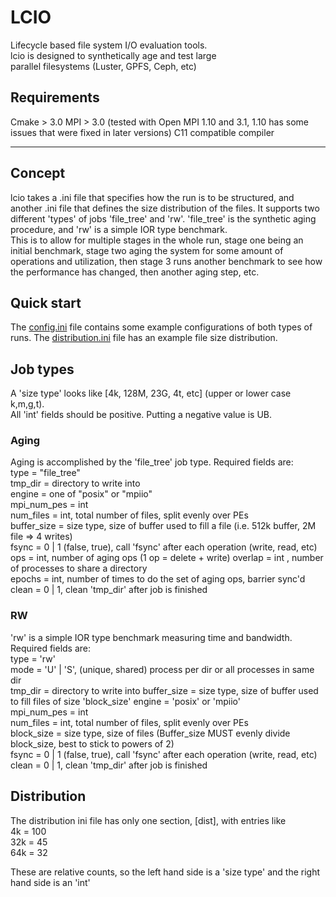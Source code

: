 # LCIO
Lifecycle based file system I/O evaluation tools.  
lcio is designed to synthetically age and test large  
parallel filesystems (Luster, GPFS, Ceph, etc)

## Requirements
Cmake > 3.0 
MPI > 3.0 (tested with Open MPI 1.10 and 3.1, 1.10 has some issues that were fixed in later versions)
C11 compatible compiler  

---
## Concept

lcio takes a .ini file that specifies how the run is to be structured, and another .ini file 
that defines the size distribution of the files. It supports 
two different 'types' of jobs 'file_tree' and 'rw'. 'file_tree' is the synthetic aging 
procedure, and 'rw' is a simple IOR type benchmark.  
This is to allow for multiple stages in the whole run, stage one being an initial 
benchmark, stage two aging the system for some amount of operations and utilization, then stage 3 runs another
benchmark to see how the performance has changed, then another aging step, etc.   


## Quick start  
The [config.ini](config.ini) file contains some example configurations of both types of runs. 
The [distribution.ini](distribution.ini) file has an example file size distribution. 

## Job types
A 'size type' looks like \[4k, 128M, 23G, 4t, etc\] (upper or lower case k,m,g,t).  
All 'int' fields should be positive. Putting a negative value is UB. 
### Aging 
Aging is accomplished by the 'file_tree' job type. Required fields are:  
type = "file_tree"  
tmp_dir = directory to write into  
engine = one of "posix" or "mpiio"   
mpi_num_pes = int   
num_files = int, total number of files, split evenly over PEs   
buffer_size = size type, size of buffer used to fill a file (i.e. 512k buffer, 2M file => 4 writes)   
fsync = 0 | 1 (false, true), call 'fsync' after each operation (write, read, etc)    
ops = int, number of aging ops (1 op = delete + write)
overlap = int , number of processes to share a directory  
epochs = int, number of times to do the set of aging ops, barrier sync'd   
clean = 0 | 1, clean 'tmp_dir' after job is finished


### RW  
'rw' is a simple IOR type benchmark measuring time and bandwidth. Required fields
are:  
type = 'rw'  
mode = 'U' | 'S', (unique, shared) process per dir or all processes in same dir   
tmp_dir = directory to write into 
buffer_size = size type, size of buffer used to fill files of size 'block_size' 
engine = 'posix' or 'mpiio'  
mpi_num_pes  = int  
num_files = int, total number of files, split evenly over PEs  
block_size = size type, size of files (Buffer_size MUST evenly divide block_size, best to stick to powers of 2)  
fsync = 0 | 1 (false, true), call 'fsync' after each operation (write, read, etc)   
clean = 0 | 1, clean 'tmp_dir' after job is finished


## Distribution
The distribution ini file has only one section, \[dist\], with entries like  
4k = 100  
32k = 45  
64k = 32  
  
These are relative counts, so the left hand side is a 'size type' and the right hand side is an 'int'  